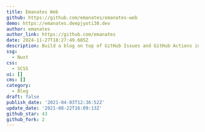 ```yaml
---
title: Emanates Web
github: https://github.com/emanates/emanates-web
demo: https://emanates.deepjyoti30.dev
author: emanates
author_link: https://github.com/emanates
date: 2024-11-27T18:27:49.685Z
description: Build a blog on top of GitHub Issues and GitHub Actions in a few mins
ssg:
  - Nuxt
css:
  - SCSS
ui: []
cms: []
category:
  - Blog
draft: false
publish_date: '2021-04-03T12:36:52Z'
update_date: '2021-08-22T16:09:13Z'
github_star: 43
github_fork: 2
---
```


